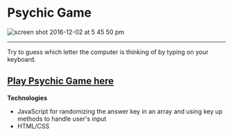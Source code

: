 # Psychic Game

![screen shot 2016-12-02 at 5 45 50 pm](https://cloud.githubusercontent.com/assets/19538076/20855802/4abdc516-b8b7-11e6-861a-58a78bfe3e90.png)


----------
Try to guess which letter the computer is thinking of by typing on your keyboard.

[Play Psychic Game here](https://psychic-game.herokuapp.com/)
----------

**Technologies**

 - JavaScript for randomizing the answer key in an array and using key up methods to handle user's input
 - HTML/CSS
